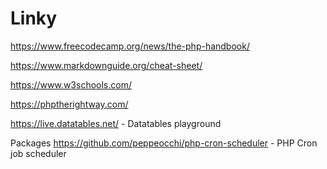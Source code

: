 # Linky

https://www.freecodecamp.org/news/the-php-handbook/

https://www.markdownguide.org/cheat-sheet/

https://www.w3schools.com/

https://phptherightway.com/

https://live.datatables.net/ - Datatables playground

Packages
https://github.com/peppeocchi/php-cron-scheduler - PHP Cron job scheduler


